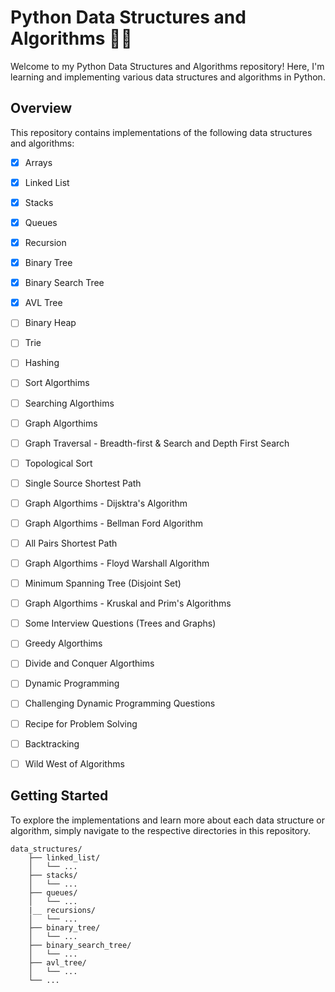# Python Data Structures and Algorithms 🐍💡

Welcome to my Python Data Structures and Algorithms repository! Here, I'm learning and implementing various data structures and algorithms in Python.

## Overview

This repository contains implementations of the following data structures and algorithms:

- [x] Arrays
- [x] Linked List
- [x] Stacks
- [x] Queues
- [x] Recursion
- [x] Binary Tree
- [x] Binary Search Tree
- [x] AVL Tree
- [ ] Binary Heap
- [ ] Trie
- [ ] Hashing
- [ ] Sort Algorthims
- [ ] Searching Algorthims
- [ ] Graph Algorthims
- [ ] Graph Traversal - Breadth-first & Search and Depth First Search
- [ ] Topological Sort
- [ ] Single Source Shortest Path
- [ ] Graph Algorthims - Dijsktra's Algorithm
- [ ] Graph Algorthims - Bellman Ford Algorithm
- [ ] All Pairs Shortest Path
- [ ] Graph Algorthims - Floyd Warshall Algorithm
- [ ] Minimum Spanning Tree (Disjoint Set)
- [ ] Graph Algorthims - Kruskal and Prim's Algorithms

- [ ] Some Interview Questions (Trees and Graphs)

- [ ] Greedy Algorthims
- [ ] Divide and Conquer Algorthims
- [ ] Dynamic Programming

- [ ] Challenging Dynamic Programming Questions
- [ ] Recipe for Problem Solving

- [ ] Backtracking
- [ ] Wild West of Algorithms

## Getting Started

To explore the implementations and learn more about each data structure or algorithm, simply navigate to the respective directories in this repository.

```plaintext
data_structures/
    ├── linked_list/
    │   └── ...
    ├── stacks/
    │   └── ...
    ├── queues/
    │   └── ...
    |__ recursions/
    │   └── ...
    ├── binary_tree/
    │   └── ...
    ├── binary_search_tree/
    │   └── ...
    ├── avl_tree/
    │   └── ...
    └── ...
```

